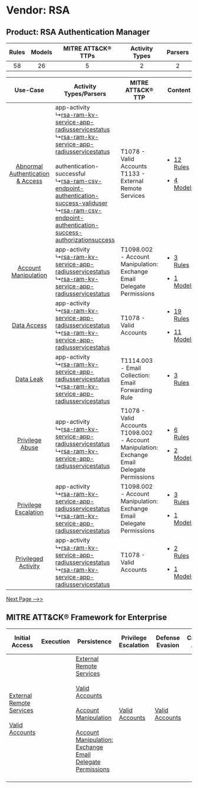 Vendor: RSA
===========
Product: RSA Authentication Manager
-----------------------------------
| Rules | Models | MITRE ATT&CK® TTPs | Activity Types | Parsers |
|:-----:|:------:|:------------------:|:--------------:|:-------:|
|  58   |   26   |         5          |       2        |    2    |

|    Use-Case    | Activity Types/Parsers    | MITRE ATT&CK® TTP    | Content    |
|:----:| ---- | ---- | ---- |
| [Abnormal Authentication & Access](../../../UseCases/uc_abnormal_authentication_&_access.md) |  app-activity<br> ↳[rsa-ram-kv-service-app-radiusservicestatus](Ps/pC_rsaramkvserviceappradiusservicestatus.md)<br> ↳[rsa-ram-kv-service-app-radiusservicestatus](Ps/pC_rsaramkvserviceappradiusservicestatus.md)<br><br> authentication-successful<br> ↳[rsa-ram-csv-endpoint-authentication-success-validuser](Ps/pC_rsaramcsvendpointauthenticationsuccessvaliduser.md)<br> ↳[rsa-ram-csv-endpoint-authentication-success-authorizationsuccess](Ps/pC_rsaramcsvendpointauthenticationsuccessauthorizationsuccess.md)<br> | T1078 - Valid Accounts<br>T1133 - External Remote Services<br>    | [<ul><li>12 Rules</li></ul><ul><li>4 Models</li></ul>](RM/r_m_rsa_rsa_authentication_manager_Abnormal_Authentication_&_Access.md) |
|    [Account Manipulation](../../../UseCases/uc_account_manipulation.md)    |  app-activity<br> ↳[rsa-ram-kv-service-app-radiusservicestatus](Ps/pC_rsaramkvserviceappradiusservicestatus.md)<br> ↳[rsa-ram-kv-service-app-radiusservicestatus](Ps/pC_rsaramkvserviceappradiusservicestatus.md)<br>    | T1098.002 - Account Manipulation: Exchange Email Delegate Permissions<br>    | [<ul><li>3 Rules</li></ul><ul><li>1 Models</li></ul>](RM/r_m_rsa_rsa_authentication_manager_Account_Manipulation.md)    |
|    [Data Access](../../../UseCases/uc_data_access.md)    |  app-activity<br> ↳[rsa-ram-kv-service-app-radiusservicestatus](Ps/pC_rsaramkvserviceappradiusservicestatus.md)<br> ↳[rsa-ram-kv-service-app-radiusservicestatus](Ps/pC_rsaramkvserviceappradiusservicestatus.md)<br>    | T1078 - Valid Accounts<br>    | [<ul><li>19 Rules</li></ul><ul><li>11 Models</li></ul>](RM/r_m_rsa_rsa_authentication_manager_Data_Access.md)    |
|    [Data Leak](../../../UseCases/uc_data_leak.md)    |  app-activity<br> ↳[rsa-ram-kv-service-app-radiusservicestatus](Ps/pC_rsaramkvserviceappradiusservicestatus.md)<br> ↳[rsa-ram-kv-service-app-radiusservicestatus](Ps/pC_rsaramkvserviceappradiusservicestatus.md)<br>    | T1114.003 - Email Collection: Email Forwarding Rule<br>    | [<ul><li>3 Rules</li></ul>](RM/r_m_rsa_rsa_authentication_manager_Data_Leak.md)    |
|    [Privilege Abuse](../../../UseCases/uc_privilege_abuse.md)    |  app-activity<br> ↳[rsa-ram-kv-service-app-radiusservicestatus](Ps/pC_rsaramkvserviceappradiusservicestatus.md)<br> ↳[rsa-ram-kv-service-app-radiusservicestatus](Ps/pC_rsaramkvserviceappradiusservicestatus.md)<br>    | T1078 - Valid Accounts<br>T1098.002 - Account Manipulation: Exchange Email Delegate Permissions<br> | [<ul><li>6 Rules</li></ul><ul><li>2 Models</li></ul>](RM/r_m_rsa_rsa_authentication_manager_Privilege_Abuse.md)    |
|    [Privilege Escalation](../../../UseCases/uc_privilege_escalation.md)    |  app-activity<br> ↳[rsa-ram-kv-service-app-radiusservicestatus](Ps/pC_rsaramkvserviceappradiusservicestatus.md)<br> ↳[rsa-ram-kv-service-app-radiusservicestatus](Ps/pC_rsaramkvserviceappradiusservicestatus.md)<br>    | T1098.002 - Account Manipulation: Exchange Email Delegate Permissions<br>    | [<ul><li>3 Rules</li></ul><ul><li>1 Models</li></ul>](RM/r_m_rsa_rsa_authentication_manager_Privilege_Escalation.md)    |
|    [Privileged Activity](../../../UseCases/uc_privileged_activity.md)    |  app-activity<br> ↳[rsa-ram-kv-service-app-radiusservicestatus](Ps/pC_rsaramkvserviceappradiusservicestatus.md)<br> ↳[rsa-ram-kv-service-app-radiusservicestatus](Ps/pC_rsaramkvserviceappradiusservicestatus.md)<br>    | T1078 - Valid Accounts<br>    | [<ul><li>2 Rules</li></ul><ul><li>1 Models</li></ul>](RM/r_m_rsa_rsa_authentication_manager_Privileged_Activity.md)    |
[Next Page -->>](2_ds_rsa_rsa_authentication_manager.md)

MITRE ATT&CK® Framework for Enterprise
--------------------------------------
| Initial Access                                                                                                                                   | Execution | Persistence                                                                                                                                                                                                                                                                                                                                 | Privilege Escalation                                                | Defense Evasion                                                     | Credential Access | Discovery | Lateral Movement | Collection                                                                                                                                                            | Command and Control                                                                                                                       | Exfiltration | Impact |
| ------------------------------------------------------------------------------------------------------------------------------------------------ | --------- | ------------------------------------------------------------------------------------------------------------------------------------------------------------------------------------------------------------------------------------------------------------------------------------------------------------------------------------------- | ------------------------------------------------------------------- | ------------------------------------------------------------------- | ----------------- | --------- | ---------------- | --------------------------------------------------------------------------------------------------------------------------------------------------------------------- | ----------------------------------------------------------------------------------------------------------------------------------------- | ------------ | ------ |
| [External Remote Services](https://attack.mitre.org/techniques/T1133)<br><br>[Valid Accounts](https://attack.mitre.org/techniques/T1078)<br><br> |           | [External Remote Services](https://attack.mitre.org/techniques/T1133)<br><br>[Valid Accounts](https://attack.mitre.org/techniques/T1078)<br><br>[Account Manipulation](https://attack.mitre.org/techniques/T1098)<br><br>[Account Manipulation: Exchange Email Delegate Permissions](https://attack.mitre.org/techniques/T1098/002)<br><br> | [Valid Accounts](https://attack.mitre.org/techniques/T1078)<br><br> | [Valid Accounts](https://attack.mitre.org/techniques/T1078)<br><br> |                   |           |                  | [Email Collection](https://attack.mitre.org/techniques/T1114)<br><br>[Email Collection: Email Forwarding Rule](https://attack.mitre.org/techniques/T1114/003)<br><br> | [Proxy: Multi-hop Proxy](https://attack.mitre.org/techniques/T1090/003)<br><br>[Proxy](https://attack.mitre.org/techniques/T1090)<br><br> |              |        |